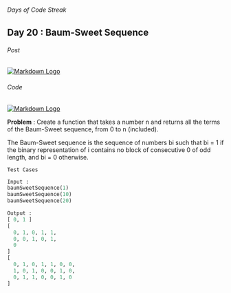 ###### Days of Code Streak 
## Day 20 : Baum-Sweet Sequence

###### Post
[![Markdown Logo](https://img.shields.io/badge/LinkedIn-0077B5?style=for-the-badge&logo=linkedin&logoColor=white)](https://www.linkedin.com/posts/mustbemustak_daysofcode-vitbhopalgaming-20daysofcode-activity-7025039689006858240-SOQb?utm_source=share&utm_medium=member_desktop)

###### Code
[![Markdown Logo](https://img.shields.io/badge/JavaScript-323330?style=for-the-badge&logo=javascript&logoColor=F7DF1E)](https://github.com/Mus1ak/20DaysofCode/blob/main/Days/Day%2020/Day20.js)

**Problem** : Create a function that takes a number n and returns all the terms of the Baum-Sweet sequence, from 0 to n (included).

The Baum-Sweet sequence is the sequence of numbers bi such that bi = 1 if the binary representation of i contains no block of consecutive 0 of odd length, and bi = 0 otherwise.

```Test Cases```

```python
Input : 
baumSweetSequence(1)
baumSweetSequence(10)
baumSweetSequence(20)

Output :
[ 0, 1 ]
[
  0, 1, 0, 1, 1,
  0, 0, 1, 0, 1,
  0
]
[
  0, 1, 0, 1, 1, 0, 0,
  1, 0, 1, 0, 0, 1, 0,
  0, 1, 1, 0, 0, 1, 0
]
``` 



